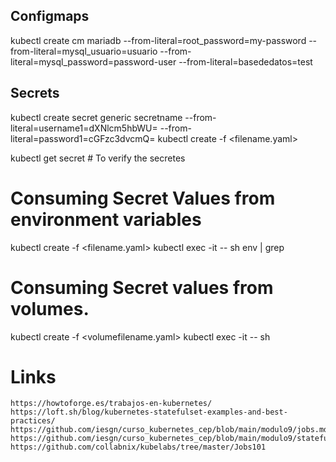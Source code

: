 ## Configmaps
kubectl create cm mariadb --from-literal=root_password=my-password --from-literal=mysql_usuario=usuario --from-literal=mysql_password=password-user --from-literal=basededatos=test

## Secrets

kubectl create secret generic secretname --from-literal=username1=dXNlcm5hbWU= --from-literal=password1=cGFzc3dvcmQ=
kubectl create -f <filename.yaml>

kubectl get secret  # To verify the secretes

# Consuming Secret Values from environment variables
kubectl create -f <filename.yaml>
kubectl exec -it <podname> -- sh
env | grep <envfilename>

#  Consuming Secret values from volumes.
kubectl create -f <volumefilename.yaml>
kubectl exec -it <podname> -- sh

# Links
```
https://howtoforge.es/trabajos-en-kubernetes/
https://loft.sh/blog/kubernetes-statefulset-examples-and-best-practices/
https://github.com/iesgn/curso_kubernetes_cep/blob/main/modulo9/jobs.md
https://github.com/iesgn/curso_kubernetes_cep/blob/main/modulo9/statefulsets.md
https://github.com/collabnix/kubelabs/tree/master/Jobs101
```
